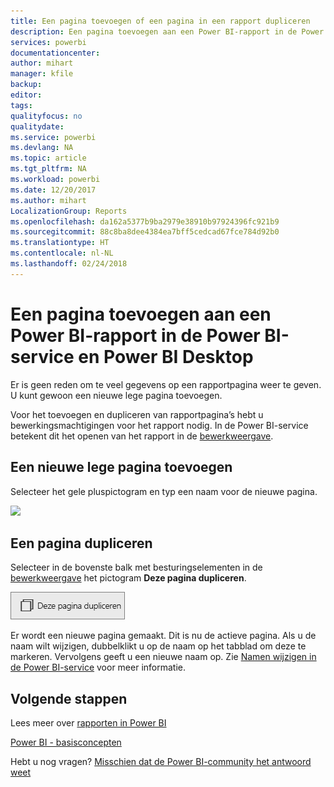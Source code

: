 ```yaml
---
title: Een pagina toevoegen of een pagina in een rapport dupliceren
description: Een pagina toevoegen aan een Power BI-rapport in de Power BI-service en Power BI Desktop
services: powerbi
documentationcenter: 
author: mihart
manager: kfile
backup: 
editor: 
tags: 
qualityfocus: no
qualitydate: 
ms.service: powerbi
ms.devlang: NA
ms.topic: article
ms.tgt_pltfrm: NA
ms.workload: powerbi
ms.date: 12/20/2017
ms.author: mihart
LocalizationGroup: Reports
ms.openlocfilehash: da162a5377b9ba2979e38910b97924396fc921b9
ms.sourcegitcommit: 88c8ba8dee4384ea7bff5cedcad67fce784d92b0
ms.translationtype: HT
ms.contentlocale: nl-NL
ms.lasthandoff: 02/24/2018
---
```

# <a name="add-a-page-to-a-power-bi-report-in-power-bi-service-and-power-bi-desktop"></a>Een pagina toevoegen aan een Power BI-rapport in de Power BI-service en Power BI Desktop
Er is geen reden om te veel gegevens op een rapportpagina weer te geven. U kunt gewoon een nieuwe lege pagina toevoegen. 

Voor het toevoegen en dupliceren van rapportpagina’s hebt u bewerkingsmachtigingen voor het rapport nodig. In de Power BI-service betekent dit het openen van het rapport in de [bewerkweergave](service-reading-view-and-editing-view.md). 

## <a name="add-a-new-blank-page"></a>Een nieuwe lege pagina toevoegen
Selecteer het gele pluspictogram en typ een naam voor de nieuwe pagina.  

![](media/power-bi-report-add-page/reorderpages2.gif)

## <a name="duplicate-a-page"></a>Een pagina dupliceren
Selecteer in de bovenste balk met besturingselementen in de [bewerkweergave](service-interact-with-a-report-in-editing-view.md) het pictogram **Deze pagina dupliceren**.

![](media/power-bi-report-add-page/pbi_duplicate.png)

Er wordt een nieuwe pagina gemaakt. Dit is nu de actieve pagina. Als u de naam wilt wijzigen, dubbelklikt u op de naam op het tabblad om deze te markeren. Vervolgens geeft u een nieuwe naam op.  Zie [Namen wijzigen in de Power BI-service](service-rename.md) voor meer informatie.

## <a name="next-steps"></a>Volgende stappen
Lees meer over [rapporten in Power BI](service-reports.md)

[Power BI - basisconcepten](service-basic-concepts.md)

Hebt u nog vragen? [Misschien dat de Power BI-community het antwoord weet](http://community.powerbi.com/)

